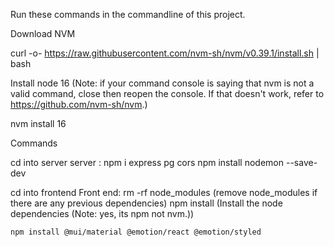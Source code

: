 Run these commands in the commandline of this project.

Download NVM

curl -o- https://raw.githubusercontent.com/nvm-sh/nvm/v0.39.1/install.sh | bash

Install node 16 (Note: if your command console is saying that nvm is not a valid command,
close then reopen the console. If that doesn't work, refer to https://github.com/nvm-sh/nvm.)

nvm install 16

Commands	

cd into server 
  server :
	  npm i express pg cors
    npm install nodemon --save-dev

cd into frontend
  Front end:
    rm -rf node_modules       (remove node_modules if there are any previous dependencies)
	  npm install               (Install the node dependencies (Note: yes, its npm not nvm.))
    
    npm install @mui/material @emotion/react @emotion/styled

